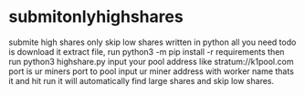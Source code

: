 # submitonlyhighshares
submite high shares only skip low shares written in python all you need todo is download it extract file, run python3 -m pip install -r requirements then run python3 highshare.py
input your pool address like stratum://k1pool.com port is ur miners port to pool
input ur miner address with worker name thats it and hit run
it will automatically find large shares and skip low shares.
